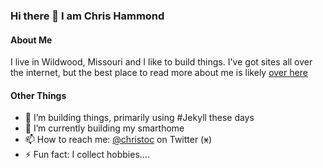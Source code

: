### Hi there 👋 I am Chris Hammond

#### About Me
I live in Wildwood, Missouri and I like to build things. I've got sites all over the internet, but the best place to read more about me is likely [over here](https://www.chrishammond.com/about)

#### Other Things
- 🔭 I’m building things, primarily using #Jekyll these days
- 🌱 I’m currently building my smarthome
- 📫 How to reach me: [@christoc](https://twitter.com/christoc) on Twitter (~~x~~)
- ⚡ Fun fact: I collect hobbies.... 

